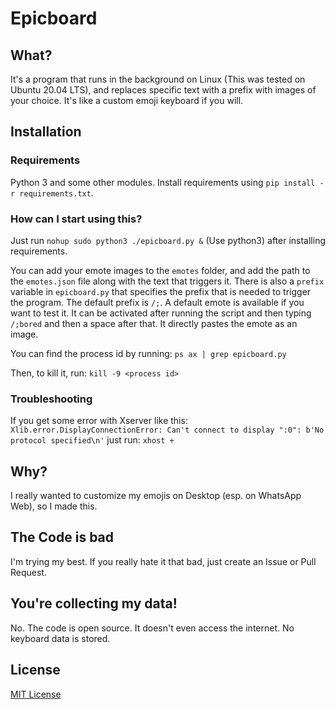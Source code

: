 # Epicboard
## What?
It's a program that runs in the background on Linux (This was tested on Ubuntu 20.04 LTS), and replaces specific text with a prefix with images of your choice. It's like a custom emoji keyboard if you will.

## Installation
### Requirements
Python 3 and some other modules. Install requirements using `pip install -r requirements.txt`.

### How can I start using this?
Just run `nohup sudo python3 ./epicboard.py &` (Use python3) after installing requirements.


You can add your emote images to the `emotes` folder, and add the path to the `emotes.json` file along with the text that triggers it. There is also a `prefix` variable in `epicboard.py` that specifies the prefix that is needed to trigger the program. The default prefix is `/;`. A default emote is available if you want to test it. It can be activated after running the script and then typing `/;bored` and then a space after that. It directly pastes the emote as an image.



You can find the process id by running:
```ps ax | grep epicboard.py```

Then, to kill it, run:
```kill -9 <process id>```

### Troubleshooting
If you get some error with Xserver like this:
`Xlib.error.DisplayConnectionError: Can't connect to display ":0": b'No protocol specified\n'`
just run:
`xhost +`

## Why?
I really wanted to customize my emojis on Desktop (esp. on WhatsApp Web), so I made this.

## The Code is bad
I'm trying my best. If you really hate it that bad, just create an Issue or Pull Request.

## You're collecting my data!
No. The code is open source. It doesn't even access the internet. No keyboard data is stored.

## License
[MIT License](./LICENSE)
